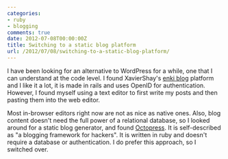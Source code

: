 ```yaml
---
categories:
- ruby
- blogging
comments: true
date: 2012-07-08T00:00:00Z
title: Switching to a static blog platform
url: /2012/07/08/switching-to-a-static-blog-platform/
---
```


I have been looking for an alternative to WordPress for a while, one that I can understand at the code level. I found XavierShay's [enki blog](http://enkiblog.com/) platform and I like it a lot, it is made in rails and uses OpenID for authentication. However, I found myself using a text editor to first write my posts and then pasting them into the web editor.

Most in-browser editors right now are not as nice as native ones. Also, blog content doesn't need the full power of a relational database, so I looked around for a static blog generator, and found [Octopress](http://octopress.org). It is self-described as "a blogging framework for hackers". It is written in ruby and doesn't require a database or authentication. I do prefer this approach, so I switched over.